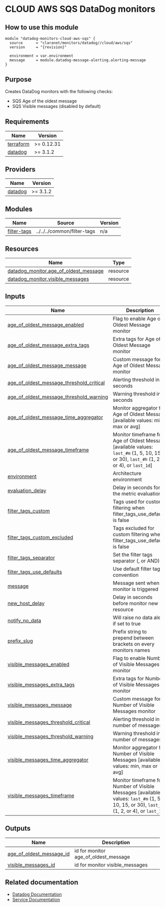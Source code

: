 # CLOUD AWS SQS DataDog monitors

## How to use this module

```hcl
module "datadog-monitors-cloud-aws-sqs" {
  source      = "claranet/monitors/datadog//cloud/aws/sqs"
  version     = "{revision}"

  environment = var.environment
  message     = module.datadog-message-alerting.alerting-message
}

```

## Purpose

Creates DataDog monitors with the following checks:

- SQS Age of the oldest message
- SQS Visible messages (disabled by default)

<!-- BEGIN_TF_DOCS -->
## Requirements

| Name | Version |
|------|---------|
| <a name="requirement_terraform"></a> [terraform](#requirement\_terraform) | >= 0.12.31 |
| <a name="requirement_datadog"></a> [datadog](#requirement\_datadog) | >= 3.1.2 |

## Providers

| Name | Version |
|------|---------|
| <a name="provider_datadog"></a> [datadog](#provider\_datadog) | >= 3.1.2 |

## Modules

| Name | Source | Version |
|------|--------|---------|
| <a name="module_filter-tags"></a> [filter-tags](#module\_filter-tags) | ../../../common/filter-tags | n/a |

## Resources

| Name | Type |
|------|------|
| [datadog_monitor.age_of_oldest_message](https://registry.terraform.io/providers/DataDog/datadog/latest/docs/resources/monitor) | resource |
| [datadog_monitor.visible_messages](https://registry.terraform.io/providers/DataDog/datadog/latest/docs/resources/monitor) | resource |

## Inputs

| Name | Description | Type | Default | Required |
|------|-------------|------|---------|:--------:|
| <a name="input_age_of_oldest_message_enabled"></a> [age\_of\_oldest\_message\_enabled](#input\_age\_of\_oldest\_message\_enabled) | Flag to enable Age of Oldest Message monitor | `string` | `"true"` | no |
| <a name="input_age_of_oldest_message_extra_tags"></a> [age\_of\_oldest\_message\_extra\_tags](#input\_age\_of\_oldest\_message\_extra\_tags) | Extra tags for Age of Oldest Message monitor | `list(string)` | `[]` | no |
| <a name="input_age_of_oldest_message_message"></a> [age\_of\_oldest\_message\_message](#input\_age\_of\_oldest\_message\_message) | Custom message for Age of Oldest Message monitor | `string` | `""` | no |
| <a name="input_age_of_oldest_message_threshold_critical"></a> [age\_of\_oldest\_message\_threshold\_critical](#input\_age\_of\_oldest\_message\_threshold\_critical) | Alerting threshold in seconds | `number` | `600` | no |
| <a name="input_age_of_oldest_message_threshold_warning"></a> [age\_of\_oldest\_message\_threshold\_warning](#input\_age\_of\_oldest\_message\_threshold\_warning) | Warning threshold in seconds | `number` | `300` | no |
| <a name="input_age_of_oldest_message_time_aggregator"></a> [age\_of\_oldest\_message\_time\_aggregator](#input\_age\_of\_oldest\_message\_time\_aggregator) | Monitor aggregator for Age of Oldest Message [available values: min, max or avg] | `string` | `"min"` | no |
| <a name="input_age_of_oldest_message_timeframe"></a> [age\_of\_oldest\_message\_timeframe](#input\_age\_of\_oldest\_message\_timeframe) | Monitor timeframe for Age of Oldest Message [available values: `last_#m` (1, 5, 10, 15, or 30), `last_#h` (1, 2, or 4), or `last_1d`] | `string` | `"last_30m"` | no |
| <a name="input_environment"></a> [environment](#input\_environment) | Architecture environment | `string` | n/a | yes |
| <a name="input_evaluation_delay"></a> [evaluation\_delay](#input\_evaluation\_delay) | Delay in seconds for the metric evaluation | `number` | `900` | no |
| <a name="input_filter_tags_custom"></a> [filter\_tags\_custom](#input\_filter\_tags\_custom) | Tags used for custom filtering when filter\_tags\_use\_defaults is false | `string` | `"*"` | no |
| <a name="input_filter_tags_custom_excluded"></a> [filter\_tags\_custom\_excluded](#input\_filter\_tags\_custom\_excluded) | Tags excluded for custom filtering when filter\_tags\_use\_defaults is false | `string` | `""` | no |
| <a name="input_filter_tags_separator"></a> [filter\_tags\_separator](#input\_filter\_tags\_separator) | Set the filter tags separator (, or AND) | `string` | `","` | no |
| <a name="input_filter_tags_use_defaults"></a> [filter\_tags\_use\_defaults](#input\_filter\_tags\_use\_defaults) | Use default filter tags convention | `string` | `"true"` | no |
| <a name="input_message"></a> [message](#input\_message) | Message sent when a monitor is triggered | `any` | n/a | yes |
| <a name="input_new_host_delay"></a> [new\_host\_delay](#input\_new\_host\_delay) | Delay in seconds before monitor new resource | `number` | `300` | no |
| <a name="input_notify_no_data"></a> [notify\_no\_data](#input\_notify\_no\_data) | Will raise no data alert if set to true | `bool` | `true` | no |
| <a name="input_prefix_slug"></a> [prefix\_slug](#input\_prefix\_slug) | Prefix string to prepend between brackets on every monitors names | `string` | `""` | no |
| <a name="input_visible_messages_enabled"></a> [visible\_messages\_enabled](#input\_visible\_messages\_enabled) | Flag to enable Number of Visible Messages monitor | `string` | `"false"` | no |
| <a name="input_visible_messages_extra_tags"></a> [visible\_messages\_extra\_tags](#input\_visible\_messages\_extra\_tags) | Extra tags for Number of Visible Messages monitor | `list(string)` | `[]` | no |
| <a name="input_visible_messages_message"></a> [visible\_messages\_message](#input\_visible\_messages\_message) | Custom message for Number of Visible Messages monitor | `string` | `""` | no |
| <a name="input_visible_messages_threshold_critical"></a> [visible\_messages\_threshold\_critical](#input\_visible\_messages\_threshold\_critical) | Alerting threshold in number of messages | `number` | `2` | no |
| <a name="input_visible_messages_threshold_warning"></a> [visible\_messages\_threshold\_warning](#input\_visible\_messages\_threshold\_warning) | Warning threshold in number of messages | `number` | `1` | no |
| <a name="input_visible_messages_time_aggregator"></a> [visible\_messages\_time\_aggregator](#input\_visible\_messages\_time\_aggregator) | Monitor aggregator for Number of Visible Messages [available values: min, max or avg] | `string` | `"min"` | no |
| <a name="input_visible_messages_timeframe"></a> [visible\_messages\_timeframe](#input\_visible\_messages\_timeframe) | Monitor timeframe for Number of Visible Messages [available values: `last_#m` (1, 5, 10, 15, or 30), `last_#h` (1, 2, or 4), or `last_1d`] | `string` | `"last_30m"` | no |

## Outputs

| Name | Description |
|------|-------------|
| <a name="output_age_of_oldest_message_id"></a> [age\_of\_oldest\_message\_id](#output\_age\_of\_oldest\_message\_id) | id for monitor age\_of\_oldest\_message |
| <a name="output_visible_messages_id"></a> [visible\_messages\_id](#output\_visible\_messages\_id) | id for monitor visible\_messages |
<!-- END_TF_DOCS -->
## Related documentation
* [Datadog Documentation](https://docs.datadoghq.com/integrations/amazon_sqs/)
* [Service Documentation](https://docs.aws.amazon.com/sqs/index.html)
